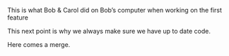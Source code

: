 This is what Bob & Carol did on Bob’s computer when working on the first feature

This next point is why we always make sure we have up to date code.

Here comes a merge.
